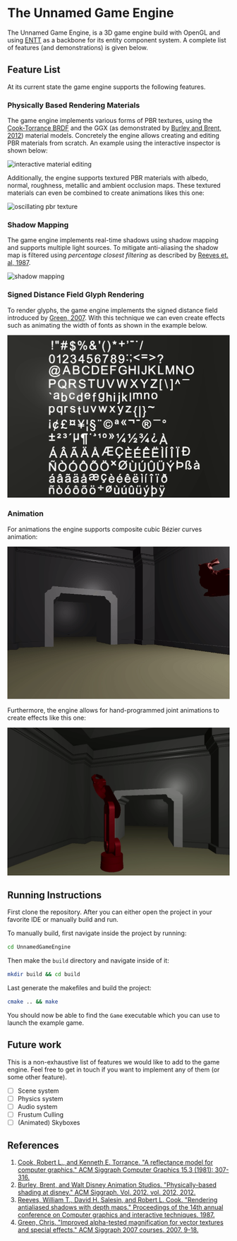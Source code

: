 # The Unnamed Game Engine
The Unnamed Game Engine, is a 3D game engine build with OpenGL and using [ENTT](https://github.com/skypjack/entt) as a backbone for its entity component system. A complete list of features (and demonstrations) is given below.

## Feature List 
At its current state the game engine supports the following features. 

### Physically Based Rendering Materials
The game engine implements various forms of PBR textures, using the [Cook-Torrance BRDF](https://citeseerx.ist.psu.edu/document?repid=rep1&type=pdf&doi=06788323a219caa856a9f9f3e6f2df9084cc9eb5) and the GGX (as demonstrated by [Burley and Brent, 2012](https://media.disneyanimation.com/uploads/production/publication_asset/48/asset/s2012_pbs_disney_brdf_notes_v3.pdf)) material models. 
Concretely the engine allows creating and editing PBR materials from scratch. An example using the interactive inspector is shown below:

![interactive material editing](/docs/images/teapot_interactive.gif)

Additionally, the engine supports textured PBR materials with albedo, normal, roughness, metallic and ambient occlusion maps. These textured materials can even be combined to create animations likes this one:

![oscillating pbr texture](/docs/images/oscillating_dragon.gif)

### Shadow Mapping
The game engine implements real-time shadows using shadow mapping and supports multiple light sources. To mitigate anti-aliasing the shadow map is filtered using *percentage closest filtering* as described by [Reeves et. al, 1987](https://artis.inrialpes.fr/Members/Cyril.Soler/DEA/Ombres/Papers/Reeves.Sig87.pdf). 

![shadow mapping](/docs/images/shadow_mapping.gif)

### Signed Distance Field Glyph Rendering
To render glyphs, the game engine implements the signed distance field introduced by [Green, 2007](https://valvearchive.com/archive/Other%20Files/Publications/SIGGRAPH2007_AlphaTestedMagnification.pdf).
With this technique we can even create effects such as animating the width of fonts as shown in the example below.

![sdf glyphs](/docs/images/sdf_glyphs.gif)

### Animation
For animations the engine supports composite cubic Bézier curves animation:

![example of Bezier curve animation](/docs/images/bunny_hopping.gif)

Furthermore, the engine allows for hand-programmed joint animations to create effects like this one:

![example of hierarchical animation](/docs/images/robot.gif)

## Running Instructions

First clone the repository. After you can either open the project in your favorite IDE or manually build and run. 

To manually build, first navigate inside the project by running: 

```bash
cd UnnamedGameEngine
```

Then make the `build` directory and navigate inside of it:

```bash
mkdir build && cd build
```

Last generate the makefiles and build the project:
```bash
cmake .. && make 
```
You should now be able to find the `Game` executable which you can use to launch the example game.

## Future work
This is a non-exhaustive list of features we would like to add to the game engine. Feel free to get in touch if you want to implement any of them (or some other feature).

- [ ] Scene system
- [ ] Physics system
- [ ] Audio system
- [ ] Frustum Culling 
- [ ] (Animated) Skyboxes

## References 
1. [Cook, Robert L., and Kenneth E. Torrance. "A reflectance model for computer graphics." ACM Siggraph Computer Graphics 15.3 (1981): 307-316.](https://citeseerx.ist.psu.edu/document?repid=rep1&type=pdf&doi=06788323a219caa856a9f9f3e6f2df9084cc9eb5)
2. [Burley, Brent, and Walt Disney Animation Studios. "Physically-based shading at disney." ACM Siggraph. Vol. 2012. vol. 2012, 2012.](https://media.disneyanimation.com/uploads/production/publication_asset/48/asset/s2012_pbs_disney_brdf_notes_v3.pdf)
3. [Reeves, William T., David H. Salesin, and Robert L. Cook. "Rendering antialiased shadows with depth maps." Proceedings of the 14th annual conference on Computer graphics and interactive techniques. 1987.](https://artis.inrialpes.fr/Members/Cyril.Soler/DEA/Ombres/Papers/Reeves.Sig87.pdf)
4. [Green, Chris. "Improved alpha-tested magnification for vector textures and special effects." ACM Siggraph 2007 courses. 2007. 9-18.](https://valvearchive.com/archive/Other%20Files/Publications/SIGGRAPH2007_AlphaTestedMagnification.pdf)